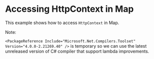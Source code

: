 # Accessing HttpContext in Map

This example shows how to access `HttpContext` in Map.

Note:

```<PackageReference Include="Microsoft.Net.Compilers.Toolset" Version="4.0.0-2.21269.40" />``` is temporary so we can use the latest unreleased version of C# compiler that support lambda improvements.